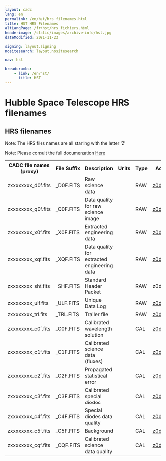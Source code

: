 ```yaml
---
layout: cadc
lang: en
permalink: /en/hst/hrs_filenames.html
title: HST HRS Filenames
altLangPage: /fr/hst/hrs_fichiers.html
headerimage: /static/images/archive-info/hst.jpg
dateModified: 2021-11-23

signing: layout.signing
nositesearch: layout.nositesearch

nav: hst

breadcrumbs:
    - link: /en/hst/
      title: HST
---
```


<div class="span-6">
 <h1 id="wb-cont" class="wb-invisible">Hubble Space Telescope HRS filenames</h1>
 <h2 class="align-center">HRS filenames</h2>
              
<p class="color-attention">Note: The HRS files names are all starting with the letter 'Z'</p>
<p class="color-attention">Note: Please consult the full documentation <a rel="external" href="https://www.stsci.edu/hst/ghrs/documents/handbooks/ihb/GHRS_1.html" class="ui-link">Here</a></p>

<table class="table">

   <tbody><tr>
   <th id="a"> CADC file names (proxy) </th>
   <th id="b">File Suffix</th>
   <th id="c">Description</th>
   <th id="d">Units</th>
   <th id="f">Type</th>
   <th id="e">Access Example</th>
   </tr>

   <tr>
   <td headers="a">zxxxxxxxx_d0f.fits</td>
   <td headers="b">_D0F.FITS</td>
   <td headers="c">Raw science data</td>
   <td headers="d"></td>
   <td headers="f">RAW</td>
   <td headers="e"><a href="/data/pub/HST/product/z0d80106t_d0f.fits" class="ui-link">z0d80106t_d0f.fits</a></td>
   </tr>

   <tr>
   <td headers="a">zxxxxxxxx_q0f.fits</td>
   <td headers="b">_Q0F.FITS</td>
   <td headers="c">Data quality for raw science image</td>
   <td headers="d"></td>
   <td headers="f">RAW</td>
   <td headers="e"><a href="/data/pub/HST/product/z0d80106t_q0f.fits" class="ui-link">z0d80106t_q0f.fits</a></td>
   </tr>

   <tr>
   <td headers="a">zxxxxxxxx_x0f.fits</td>
   <td headers="b">_X0F.FITS</td>
   <td headers="c">Extracted engineering data</td>
   <td headers="d"></td>
   <td headers="f">RAW</td>
   <td headers="e"><a href="/data/pub/HST/product/z0d80106t_x0f.fits" class="ui-link">z0d80106t_x0f.fits</a></td>
   </tr>

   <tr>
   <td headers="a">zxxxxxxxx_xqf.fits</td>
   <td headers="b">_XQF.FITS</td>
   <td headers="c">Data quality for extracted engineering data</td>
   <td headers="d"></td>
   <td headers="f">RAW</td>
   <td headers="e"><a href="/data/pub/HST/product/z0d80106t_xqf.fits" class="ui-link">z0d80106t_xqf.fits</a></td>
   </tr>

   <tr>
   <td headers="a">zxxxxxxxx_shf.fits</td>
   <td headers="b">_SHF.FITS</td>
   <td headers="c">Standard Header Packet</td>
   <td headers="d"></td>
   <td headers="f">RAW</td>
   <td headers="e"><a href="/data/pub/HST/product/z0d80106t_shf.fits" class="ui-link">z0d80106t_shf.fits</a></td>
   </tr>

   <tr>
   <td headers="a">zxxxxxxxx_ulf.fits</td>
   <td headers="b">_ULF.FITS</td>
   <td headers="c">Unique Data Log</td>
   <td headers="d"></td>
   <td headers="f">RAW</td>
   <td headers="e"><a href="/data/pub/HST/product/z0d80106t_ulf.fits" class="ui-link">z0d80106t_ulf.fits</a></td>
   </tr>

   <tr>
   <td headers="a">zxxxxxxxx_trl.fits</td>
   <td headers="b">_TRL.FITS</td>
   <td headers="c">Trailer file</td>
   <td headers="d"></td>
   <td headers="f">RAW</td>
   <td headers="e"><a href="/data/pub/HST/product/z0d80106t_trl.fits" class="ui-link">z0d80106t_trl.fits</a></td>
   </tr>

   <tr>
   <td headers="a">zxxxxxxxx_c0f.fits</td>
   <td headers="b">_C0F.FITS</td>
   <td headers="c">Calibrated wavelength solution</td>
   <td headers="d"></td>
   <td headers="f">CAL</td>
   <td headers="e"><a href="/data/pub/HST/product/z0d80106t_c0f.fits" class="ui-link">z0d80106t_c0f.fits</a></td>
   </tr>

   <tr>
   <td headers="a">zxxxxxxxx_c1f.fits</td>
   <td headers="b">_C1F.FITS</td>
   <td headers="c">Calibrated science data (fluxes)</td>
   <td headers="d"></td>
   <td headers="f">CAL</td>
   <td headers="e"><a href="/data/pub/HST/product/z0d80106t_c1f.fits" class="ui-link">z0d80106t_c1f.fits</a></td>
   </tr>

   <tr>
   <td headers="a">zxxxxxxxx_c2f.fits</td>
   <td headers="b">_C2F.FITS</td>
   <td headers="c">Propagated statistical error</td>
   <td headers="d"></td>
   <td headers="f">CAL</td>
   <td headers="e"><a href="/data/pub/HST/product/z0d80106t_c2f.fits" class="ui-link">z0d80106t_c2f.fits</a></td>
   </tr>

   <tr>
   <td headers="a">zxxxxxxxx_c3f.fits</td>
   <td headers="b">_C3F.FITS</td>
   <td headers="c">Calibrated special diodes</td>
   <td headers="d"></td>
   <td headers="f">CAL</td>
   <td headers="e"><a href="/data/pub/HST/product/z0d80106t_c3f.fits" class="ui-link">z0d80106t_c3f.fits</a></td>
   </tr>

   <tr>
   <td headers="a">zxxxxxxxx_c4f.fits</td>
   <td headers="b">_C4F.FITS</td>
   <td headers="c">Special diodes data quality</td>
   <td headers="d"></td>
   <td headers="f">CAL</td>
   <td headers="e"><a href="/data/pub/HST/product/z0d80106t_c4f.fits" class="ui-link">z0d80106t_c4f.fits</a></td>
   </tr>

   <tr>
   <td headers="a">zxxxxxxxx_c5f.fits</td>
   <td headers="b">_C5F.FITS</td>
   <td headers="c">Background</td>
   <td headers="d"></td>
   <td headers="f">CAL</td>
   <td headers="e"><a href="/data/pub/HST/product/z0d80106t_c5f.fits" class="ui-link">z0d80106t_c5f.fits</a></td>
   </tr>

   <tr>
   <td headers="a">zxxxxxxxx_cqf.fits</td>
   <td headers="b">_CQF.FITS</td>
   <td headers="c">Calibrated science data quality</td>
   <td headers="d"></td>
   <td headers="f">CAL</td>
   <td headers="e"><a href="/data/pub/HST/product/z0d80106t_cqf.fits" class="ui-link">z0d80106t_cqf.fits</a></td>
   </tr>


</tbody></table>


</div>